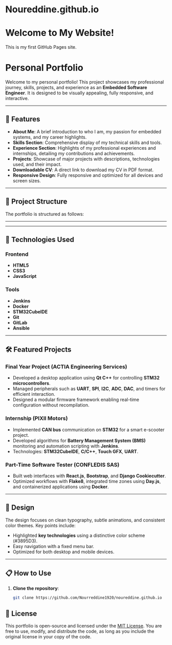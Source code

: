 # Noureddine.github.io

# Welcome to My Website!
This is my first GitHub Pages site.

# Personal Portfolio

Welcome to my personal portfolio! This project showcases my professional journey, skills, projects, and experience as an **Embedded Software Engineer**. It is designed to be visually appealing, fully responsive, and interactive.

---

## 🌟 Features

- **About Me**: A brief introduction to who I am, my passion for embedded systems, and my career highlights.
- **Skills Section**: Comprehensive display of my technical skills and tools.
- **Experience Section**: Highlights of my professional experiences and internships, detailing my contributions and achievements.
- **Projects**: Showcase of major projects with descriptions, technologies used, and their impact.
- **Downloadable CV**: A direct link to download my CV in PDF format.
- **Responsive Design**: Fully responsive and optimized for all devices and screen sizes.

---

## 📂 Project Structure

The portfolio is structured as follows:

---------

---

## 🚀 Technologies Used

### Frontend
- **HTML5**
- **CSS3**
- **JavaScript**

### Tools
- **Jenkins**
- **Docker**
- **STM32CubeIDE**
- **Git**
- **GitLab**
- **Ansible**

---

## 🛠️ Featured Projects

### Final Year Project (ACTIA Engineering Services)
- Developed a desktop application using **Qt C++** for controlling **STM32 microcontrollers**.
- Managed peripherals such as **UART**, **SPI**, **I2C**, **ADC**, **DAC**, and timers for efficient interaction.
- Designed a modular firmware framework enabling real-time configuration without recompilation.

### Internship (PIXII Motors)
- Implemented **CAN bus** communication on **STM32** for a smart e-scooter project.
- Developed algorithms for **Battery Management System (BMS)** monitoring and automation scripting with **Jenkins**.
- Technologies: **STM32CubeIDE**, **C/C++**, **Touch GFX**, **UART**.

### Part-Time Software Tester (CONFLEDIS SAS)
- Built web interfaces with **React.js**, **Bootstrap**, and **Django Cookiecutter**.
- Optimized workflows with **Flake8**, integrated time zones using **Day.js**, and containerized applications using **Docker**.

---

## 🎨 Design

The design focuses on clean typography, subtle animations, and consistent color themes. Key points include:
- Highlighted **key technologies** using a distinctive color scheme (#3895D3).
- Easy navigation with a fixed menu bar.
- Optimized for both desktop and mobile devices.

---

## 📋 How to Use

1. **Clone the repository**:
   ```bash
   git clone https://github.com/Nourreddine1920/noureddine.github.io


## 📄 License

This portfolio is open-source and licensed under the [MIT License](https://opensource.org/licenses/MIT). You are free to use, modify, and distribute the code, as long as you include the original license in your copy of the code.


